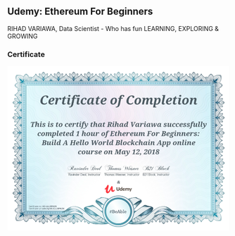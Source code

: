 ## Udemy: Ethereum For Beginners
RIHAD VARIAWA, Data Scientist - Who has fun LEARNING, EXPLORING & GROWING

### Certificate

<img src="./image_gallery/bl.png"/>


